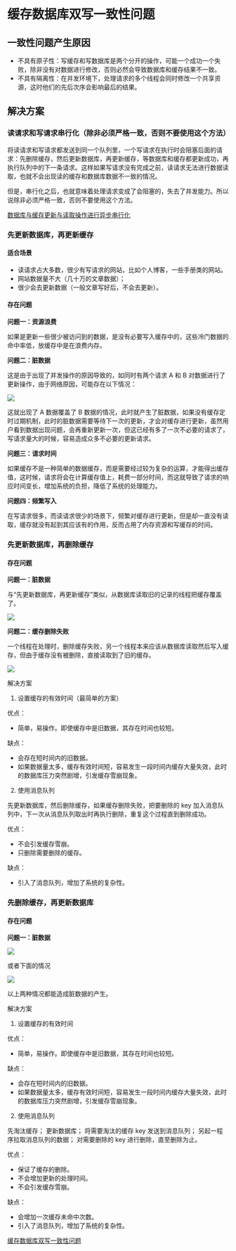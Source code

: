 # 缓存数据库双写一致性问题

## 一致性问题产生原因

- 不具有原子性：写缓存和写数据库是两个分开的操作，可能一个成功一个失败，除非没有对数据进行修改，否则必然会导致数据库和缓存结果不一致。
- 不具有隔离性：在并发环境下，处理请求的多个线程会同时修改一个共享资源，这时他们的先后次序会影响最后的结果。

## 解决方案

### 读请求和写请求串行化（除非必须严格一致，否则不要使用这个方法）

将读请求和写请求都发送到同一个队列里，一个写请求在执行时会阻塞后面的请求：先删除缓存，然后更新数据库，再更新缓存，等数据库和缓存都更新成功，再执行队列中的下一条请求。这样如果写请求没有完成之前，读请求无法进行数据读取，也就不会出现读的缓存和数据库数据不一致的情况。

但是，串行化之后，也就意味着处理请求变成了会阻塞的，失去了并发能力。所以说除非必须严格一致，否则不要使用这个方法。

[数据库与缓存更新与读取操作进行异步串行化](https://zq99299.github.io/note-book/cache-pdp/037.html#为什么上亿流量高并发场景下，缓存会出现这个问题？)

### 先更新数据库，再更新缓存

#### 适合场景

- 读请求占大多数，很少有写请求的网站，比如个人博客，一些手册类的网站。
- 网站数据量不大（几十万的文章数据）；
- 很少会去更新数据（一般文章写好后，不会去更新）。

#### 存在问题

**问题一：资源浪费**

如果是更新一些很少被访问到的数据，是没有必要写入缓存中的，这些冷门数据的命中率低，放缓存中是在浪费内存。

**问题二：脏数据**

这是由于出现了并发操作的原因导致的，如同时有两个请求 A 和 B 对数据进行了更新操作，由于网络原因，可能存在以下情况：

![](_v_images/20190808114232488_22675.png)

这就出现了 A 数据覆盖了 B 数据的情况，此时就产生了脏数据，如果没有缓存定时过期机制，此时的脏数据需要等待下一次的更新，才会对缓存进行更新，虽然用户看到数据出现问题，会再重新更新一次，但这已经有多了一次不必要的请求了，写请求量大的时候，容易造成众多不必要的更新请求。

**问题三：请求时间**

如果缓存不是一种简单的数据缓存，而是需要经过较为复杂的运算，才能得出缓存值，这时候，请求将会在计算缓存值上，耗费一部分时间，而这就导致了请求的响应时间变长，增加系统的负担，降低了系统的处理能力。

**问题四：频繁写入**

在写请求很多，而读请求很少的场景下，频繁对缓存进行更新，但是却一直没有读取，缓存就没有起到其应该有的作用，反而占用了内存资源和写缓存的时间。

### 先更新数据库，再删除缓存

#### 存在问题

**问题一：脏数据**

与“先更新数据库，再更新缓存”类似，从数据库读取旧的记录的线程把缓存覆盖了。

![](_v_images/20190808114303017_10701.png)

**问题二：缓存删除失败**

一个线程在处理时，删除缓存失败，另一个线程本来应该从数据库读取然后写入缓存，但由于缓存没有被删除，直接读取到了旧的缓存。

![](_v_images/20190808121241977_1168.png)

解决方案

1. 设置缓存的有效时间（最简单的方案）

优点：

- 简单，易操作。即使缓存中是旧数据，其存在时间也较短。

缺点：

- 会存在短时间内的旧数据。
- 如果数据量太多，缓存有效时间短，容易发生一段时间内缓存大量失效，此时的数据库压力突然剧增，引发缓存雪崩现象。

2. 使用消息队列

先更新数据库，然后删除缓存，如果缓存删除失败，把要删除的 key 加入消息队列中，下一次从消息队列取出时再执行删除，重复这个过程直到删除成功。

优点：

- 不会引发缓存雪崩。
- 只删除需要删除的缓存。

缺点：

- 引入了消息队列，增加了系统的复杂性。

### 先删除缓存，再更新数据库

#### 存在问题

**问题一：脏数据**

![](_v_images/20190808122325434_32040.png)

或者下面的情况

![](_v_images/20190808122611933_23593.png)

以上两种情况都能造成脏数据的产生。

解决方案

1. 设置缓存的有效时间

优点：

- 简单，易操作。即使缓存中是旧数据，其存在时间也较短。

缺点：

- 会存在短时间内的旧数据。
- 如果数据量太多，缓存有效时间短，容易发生一段时间内缓存大量失效，此时的数据库压力突然剧增，引发缓存雪崩现象。

2. 使用消息队列

先淘汰缓存；
更新数据库；
将需要淘汰的缓存 key 发送到消息队列；
另起一程序拉取消息队列的数据；
对需要删除的 key 进行删除，直至删除为止。

优点：

- 保证了缓存的删除。
- 不会增加更新的处理时间。
- 不会引发缓存雪崩。

缺点：

- 会增加一次缓存未命中次数。
- 引入了消息队列，增加了系统的复杂性。

[缓存数据库双写一致性问题](https://zhuanlan.zhihu.com/p/37549923)
